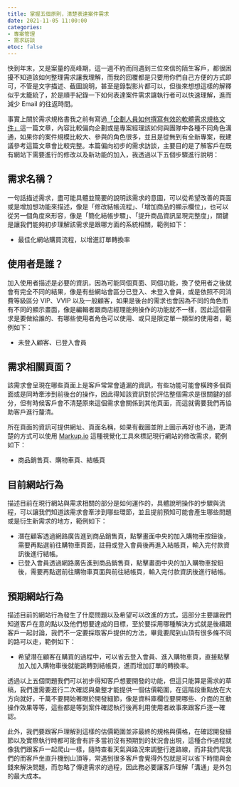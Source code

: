 ```yaml
---
title: 掌握五個原則，清楚表達案件需求
date: 2021-11-05 11:00:00
categories:
- 專案管理
- 需求訪談
etoc: false
---
```



快到年末，又是案量的高峰期，這一週不約而同遇到三位來信的陌生客戶，都很困擾不知道該如何整理需求讓我理解，而我的回覆都是只要用你們自己方便的方式即可，不管是文字描述、截圖說明，甚至是錄製影片都可以，但後來想想這樣的解釋似乎太籠統了，於是順手紀錄一下如何表達案件需求讓執行者可以快速理解，進而減少 Email 的往返時間。

<!--more-->

事實上關於需求規格書我之前有寫過[「企劃人員如何撰寫有效的軟體需求規格文件」](https://oberonlai.blog/tw/how-to-write-the-effective-specification/)這一篇文章，內容比較偏向企劃或是專案經理該如何與團隊中各種不同角色溝通，如果你的案件規模比較大、參與的角色很多，並且是從無到有全新專案，我建議參考這篇文章會比較完整。本篇偏向初步的需求訪談，主要目的是了解客戶在既有網站下需要進行的修改以及新功能的加入，我透過以下五個步驟進行說明：

## 需求名稱？

一句話描述需求，盡可能具體並簡要的說明該需求的意圖，可以從希望改善的頁面或是增加想功能來描述，像是「修改結帳流程」、「增加商品的顯示欄位」，也可以從另一個角度來形容，像是「簡化結帳步驟」、「提升商品資訊呈現完整度」，關鍵是讓我們能夠初步理解該需求是跟哪方面的系統相關，範例如下：

- 最佳化網站購買流程，以增進訂單轉換率

## 使用者是誰？
加入使用者描述是必要的資訊，因為可能同個頁面、同個功能，換了使用者之後就會有完全不同的結果，像是有些網站會區分已登入、未登入會員，或是依照不同消費等級區分 VIP、VVIP 以及一般顧客，如果是後台的需求也會因為不同的角色而有不同的顯示畫面，像是編輯者跟商店經理能夠操作的功能就不一樣，因此這個需求是要做給誰的、有哪些使用者角色可以使用、或只是限定單一類型的使用者，範例如下：

- 未登入顧客、已登入會員

## 需求相關頁面？
該需求會呈現在哪些頁面上是客戶常常會遺漏的資訊，有些功能可能會橫跨多個頁面或是同時牽涉到前後台的操作，因此得知該資訊對於評估整個需求是很關鍵的部分，但有時候客戶會不清楚原來這個需求會關係到其他頁面，而這就需要我們再協助客戶進行釐清。

所在頁面的資訊可提供網址、頁面名稱，如果有截圖並附上圖示再好也不過，更清楚的方式可以使用 [Markup.io](https://www.markup.io) 這種視覺化工具來標記現行網站的修改需求，範例如下：

- 商品銷售頁、購物車頁、結帳頁

## 目前網站行為
描述目前在現行網站與需求相關的部分是如何運作的，具體說明操作的步驟與流程，可以讓我們知道該需求會牽涉到哪些環節，並且提前預知可能會產生哪些問題或是衍生新需求的地方，範例如下：

- 潛在顧客透過網路廣告進到商品銷售頁，點擊畫面中央的加入購物車按鈕後，需要再點選前往購物車頁面，註冊或登入會員後再進入結帳頁，輸入完付款資訊後進行結帳。
- 已登入會員透過網路廣告進到商品銷售頁，點擊畫面中央的加入購物車按鈕後，需要再點選前往購物車頁面與前往結帳頁，輸入完付款資訊後進行結帳。

## 預期網站行為
描述目前的網站行為發生了什麼問題以及希望可以改進的方式，這部分主要讓我們知道客戶在意的點以及他們想要達成的目標，至於要採用哪種解決方式就是後續跟客戶一起討論，我們不一定要採取客戶提供的方法，畢竟要爬到山頂有很多條不同的路可以走，範例如下：

- 希望潛在顧客在購買的過程中，可以省去登入會員、進入購物車頁，直接點擊加入加入購物車後就能跳轉到結帳頁，進而增加訂單的轉換率。

透過以上五個問題我們可以初步得知客戶想要開發的功能，但這只能算是需求的草稿，我們還需要進行二次確認與彙整才能提供一個估價範圍，在這階段重點放在大方向就好，千萬不要開始著眼於開發細節，像是資料庫欄位要開哪些、介面的互動操作效果等等，這些都是等到案件確認執行後再利用使用者故事來跟客戶逐一確認。

此外，我們要跟客戶理解到這樣的估價範圍並非最終的規格與價格，在確認開發細節以及實際執行時都可能會有許多當初沒有預期到的狀況會出現，這種合作過程就像我們跟客戶一起爬山一樣，隨時查看天氣與路況來調整行進路線，而非我們爬我們的而客戶坐直升機到山頂等，常遇到很多客戶會覺得外包就是可以省下時間與金錢來解決問題，而忽略了傳達需求的過程，因此務必要讓客戶理解「溝通」是外包的最大成本。

